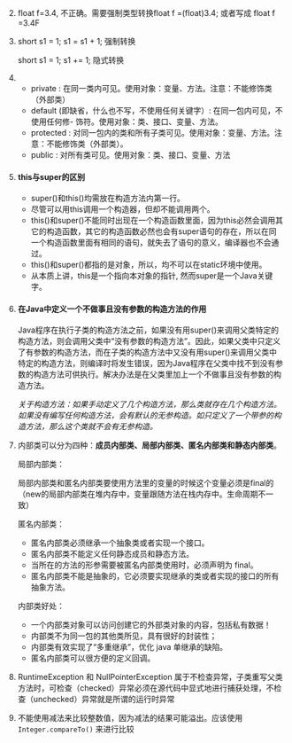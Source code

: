 2. float f=3.4, 不正确。需要强制类型转换float f =(float)3.4; 或者写成 float f =3.4F

3. short s1 = 1; s1 = s1 + 1; 强制转换

   short s1 = 1; s1 += 1; 隐式转换

   

4. - private : 在同一类内可见。使用对象：变量、方法。注意：不能修饰类（外部类）
   - default (即缺省，什么也不写，不使用任何关键字）: 在同一包内可见，不使用任何修- 饰符。使用对象：类、接口、变量、方法。
   - protected : 对同一包内的类和所有子类可见。使用对象：变量、方法。注意：不能修饰类（外部类）。
   - public : 对所有类可见。使用对象：类、接口、变量、方法

   

5. #### **this与super的区别**

   - super()和this()均需放在构造方法内第一行。
   - 尽管可以用this调用一个构造器，但却不能调用两个。
   - this()和super()不能同时出现在一个构造函数里面，因为this必然会调用其它的构造函数，其它的构造函数必然也会有super语句的存在，所以在同一个构造函数里面有相同的语句，就失去了语句的意义，编译器也不会通过。
   - this()和super()都指的是对象，所以，均不可以在static环境中使用。
   - 从本质上讲，this是一个指向本对象的指针, 然而super是一个Java关键字。

   

10. #### **在Java中定义一个不做事且没有参数的构造方法的作用**

    Java程序在执行子类的构造方法之前，如果没有用super()来调用父类特定的构造方法，则会调用父类中“没有参数的构造方法”。因此，如果父类中只定义了有参数的构造方法，而在子类的构造方法中又没有用super()来调用父类中特定的构造方法，则编译时将发生错误，因为Java程序在父类中找不到没有参数的构造方法可供执行。解决办法是在父类里加上一个不做事且没有参数的构造方法。

    *关于构造方法：如果手动定义了几个构造方法，那么类就存在几个构造方法。如果没有编写任何构造方法，会有默认的无参构造。如只定义了一个带参的构造方法，那么这个类就不会有无参构造。*

    

6. 内部类可以分为四种：**成员内部类、局部内部类、匿名内部类和静态内部类**。

   局部内部类：

   局部内部类和匿名内部类要使用方法里的变量的时候这个变量必须是final的（new的局部内部类在堆内存中，变量跟随方法在栈内存中。生命周期不一致）

   匿名内部类：

   - 匿名内部类必须继承一个抽象类或者实现一个接口。
   - 匿名内部类不能定义任何静态成员和静态方法。
   - 当所在的方法的形参需要被匿名内部类使用时，必须声明为 final。
   - 匿名内部类不能是抽象的，它必须要实现继承的类或者实现的接口的所有抽象方法。

   内部类好处：

   - 一个内部类对象可以访问创建它的外部类对象的内容，包括私有数据！
   - 内部类不为同一包的其他类所见，具有很好的封装性；
   - 内部类有效实现了“多重继承”，优化 java 单继承的缺陷。
   - 匿名内部类可以很方便的定义回调。

   

13. RuntimeException 和 NullPointerException 属于不检查异常，子类重写父类方法时，可检查（checked）异常必须在源代码中显式地进行捕获处理，不检查（unchecked）异常就是所谓的运行时异常

    

14. 不能使用减法来比较整数值，因为减法的结果可能溢出。应该使用 `Integer.compareTo()` 来进行比较

